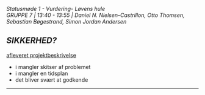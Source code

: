 *Statusmøde 1 - Vurdering- Løvens hule*   
*GRUPPE 7 | 13:40 - 13:55 | Daniel N. Nielsen-Castrillon, Otto Thomsen, Sebastian Bøgestrand, Simon Jordan Andersen*

*SIKKERHED?*
----------------------------------------------------------------------------------

[afleveret projektbeskrivelse](dokument.pdf)

- i mangler skitser af problemet
- i mangler en tidsplan
- det bliver svært at godkende

----------------------------------------------------------------------------------
